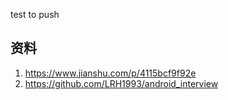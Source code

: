 test to push

## 资料
1. https://www.jianshu.com/p/4115bcf9f92e
1. https://github.com/LRH1993/android_interview
